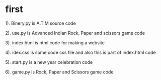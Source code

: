 # first

1). Binery.py is A.T.M source code

2). use.py is Advanced Indian Rock, Paper and scissors game code

3). index.html is html code for making a website

4). idex.css is some code css file and also this is part of index.html code

5). start.py is a new year celebration code 

6). game.py is Rock, Paper and Scissors game code
